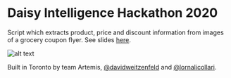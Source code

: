 # Daisy Intelligence Hackathon 2020

Script which extracts product, price and discount information from images of a grocery coupon flyer. See slides [here](artemis_presentation.pdf). 

![alt text](https://github.com/lornalicollari/daisy-intelligence-2020/tree/master/res/full/ad-pages/week_10_page_1.jpg "Grocery Discount Flyer")

Built in Toronto by team Artemis, [@davidweitzenfeld](https://github.com/davidweitzenfeld) and [@lornalicollari](https://github.com/lornalicollari).

